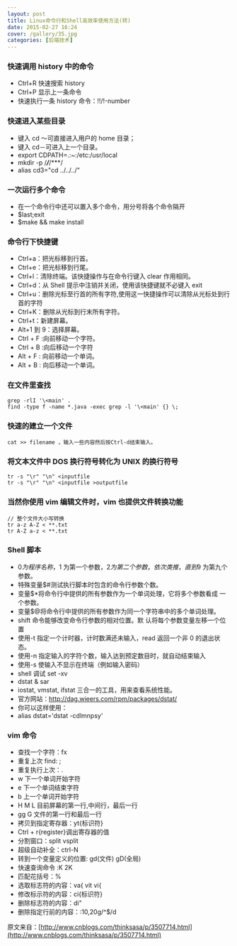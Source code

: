 ```yaml
---
layout: post
title: Linux命令行和Shell高效率使用方法(转)
date: 2015-02-27 16:24
cover: /gallery/35.jpg
categories: [后端技术]
---
```


### 快速调用 history 中的命令

- Ctrl+R 快速搜索 history
- Ctrl+P 显示上一条命令
- 快速执行一条 history 命令：!!/!-number

### 快速进入某些目录

- 键入 cd ～可直接进入用户的 home 目录；
- 键入 cd－可进入上一个目录。
- export CDPATH=.:~:/etc:/usr/local
- mkdir -p /**_/_**/\*\*\*/
- alias cd3="cd ../../../"

### 一次运行多个命令

- 在一个命令行中还可以置入多个命令，用分号将各个命令隔开
- $last;exit
- $make && make install

### 命令行下快捷键

- Ctrl+a：把光标移到行首。
- Ctrl+e：把光标移到行尾。
- Ctrl+l：清除终端。该快捷操作与在命令行键入 clear 作用相同。
- Ctrl+d：从 Shell 提示中注销并关闭，使用该快捷键就不必键入 exit
- Ctrl+u：删除光标至行首的所有字符,使用这一快捷操作可以清除从光标处到行首的字符
- Ctrl+K：删除从光标到行末所有字符。
- Ctrl+t：新建屏幕。
- Alt+1 到 9：选择屏幕。
- Ctrl + F :向前移动一个字符。
- Ctrl + B :向后移动一个字符
- Alt + F : 向前移动一个单词。
- Alt + B : 向后移动一个单词。

### 在文件里查找

    grep -rlI '\<main' .
    find -type f -name *.java -exec grep -l '\<main' {} \;

### 快速的建立一个文件

    cat >> filename ，输入一些内容然后按Ctrl-d结束输入。

### 将文本文件中 DOS 换行符号转化为 UNIX 的换行符号

    tr -s "\r" "\n" <inputfile
    tr -s "\r" "\n" <inputfile >outputfile

### 当然你使用 vim 编辑文件时，vim 也提供文件转换功能

    // 整个文件大小写转换
    tr a-z A-Z < **.txt
    tr A-Z a-z < **.txt

### Shell 脚本

- $0 为程序名称，$1 为第一个参数，$2 为第二个参数，依次类推，直到$9 为第九个参数。
- 特殊变量$#测试执行脚本时包含的命令行参数个数。
- 变量$\*将命令行中提供的所有参数作为一个单词处理，它将多个参数看成 一个参数。
- 变量$@将命令行中提供的所有参数作为同一个字符串中的多个单词处理。
- shift 命令能够改变命令行参数的相对位置。默 认将每个参数变量左移一个位置
- 使用-t 指定一个计时器，计时数满还未输入，read 返回一个非 0 的退出状态。
- 使用-n 指定输入的字符个数，输入达到预定数目时，就自动结束输入
- 使用-s 使输入不显示在终端（例如输入密码）
- shell 调试 set -xv
- dstat & sar
- iostat, vmstat, ifstat 三合一的工具，用来查看系统性能。
- 官方网站：http://dag.wieers.com/rpm/packages/dstat/
- 你可以这样使用：
- alias dstat='dstat -cdlmnpsy'

### vim 命令

- 查找一个字符：fx
- 重复上次 find: ;
- 重复执行上次：.
- w 下一个单词开始字符
- e 下一个单词结束字符
- b 上一个单词开始字符
- H M L 目前屏幕的第一行,中间行，最后一行
- gg G 文件的第一行和最后一行
- 拷贝到指定寄存器：yt{标识符}
- Ctrl + r{register}调出寄存器的值
- 分割窗口：split vsplit
- 超级自动补全：ctrl-N
- 转到一个变量定义的位置: gd(文件) gD(全局)
- 快速查询命令 :K 2K
- 匹配花括号：%
- 选取标志符的内容：va{ vit vi{
- 修改标示符的内容：ci{标识符}
- 删除标志符的内容：di"
- 删除指定行前的内容：:10,20g/^$/d

原文来自：[http://www.cnblogs.com/thinksasa/p/3507714.html](http://www.cnblogs.com/thinksasa/p/3507714.html)
